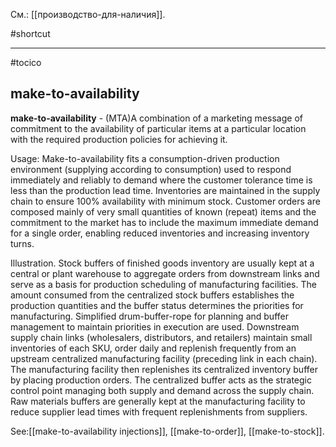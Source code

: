 См.: [[производство-для-наличия]].

#shortcut




<hr/>

#tocico

## make-to-availability

<b>make-to-availability</b> - (MTA)A combination of a marketing message of commitment to the availability of particular items at a particular location with the required production policies for achieving it.



Usage: Make-to-availability fits a consumption-driven production environment (supplying according to consumption) used to respond immediately and reliably to demand where the customer tolerance time is less than the production lead time.  Inventories are maintained in the supply chain to ensure 100% availability with minimum stock.  Customer orders are composed mainly of very small quantities of known (repeat) items and the commitment to the market has to include the maximum immediate demand for a single order, enabling reduced inventories and increasing inventory turns.


Illustration.  Stock buffers of finished goods inventory are usually kept at a central or plant warehouse to aggregate orders from downstream links and serve as a basis for production scheduling of manufacturing facilities.  The amount consumed from the centralized stock buffers establishes the production quantities and the buffer status determines the priorities for manufacturing. Simplified drum-buffer-rope for planning and buffer management to maintain priorities in execution are used.  Downstream supply chain links (wholesalers, distributors, and retailers) maintain small inventories of each SKU, order daily and replenish frequently from an upstream centralized manufacturing facility (preceding link in each chain).  The manufacturing facility then replenishes its centralized inventory buffer by placing production orders. The centralized buffer acts as the strategic control point managing both supply and demand across the supply chain.  Raw materials buffers are generally kept at the manufacturing facility to reduce supplier lead times with frequent replenishments from suppliers.




See:[[make-to-availability injections]], [[make-to-order]], [[make-to-stock]].
